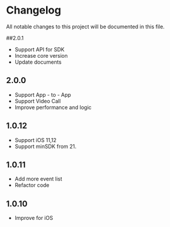 # Changelog

All notable changes to this project will be documented in this file.


##2.0.1
* Support API for SDK
* Increase core version
* Update documents

## 2.0.0
* Support App - to - App
* Support Video Call
* Improve performance and logic

## 1.0.12

* Support iOS 11,12
* Support minSDK from 21.

## 1.0.11

* Add more event list
* Refactor code


## 1.0.10

* Improve for iOS

